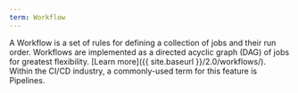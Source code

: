 ```yaml
---
term: Workflow
---
```

A Workflow is a set of rules for defining a collection of jobs and their run order. Workflows are implemented as a directed acyclic graph (DAG) of jobs for greatest flexibility. [Learn more]({{ site.baseurl }}/2.0/workflows/). Within the CI/CD industry, a commonly-used term for this feature is Pipelines.
